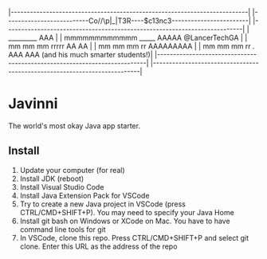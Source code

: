 
|--------------------------------------------------------------------------|
|--------------------------Co/\/\p|_|T3R----$c13nc3------------------------|
|--------------------------------------------------------------------------| 
|     _________                    AAA                                     |
|    mmmmmmmmmmmm   _____         AAAAA                      @LancerTechGA |
|   mm    mm    mm  rrrrr        AA   AA                                   |
|   mm    mm    mm  rr          AAAAAAAAA                                  |
|   mm    mm    mm  rr   _._   AAA     AAA (and his much smarter students!)|
|--------------------------------------------------------------------------|
|--------------------------------------------------------------------------|

# Javinni

The world's most okay Java app starter.

## Install

1. Update your computer (for real)
2. Install JDK (reboot)
3. Install Visual Studio Code
4. Install Java Extension Pack for VSCode
5. Try to create a new Java project in VSCode (press CTRL/CMD+SHIFT+P). You may need to specify your Java Home
6. Install git bash on Windows or XCode on Mac. You have to have command line tools for git
7. In VSCode, clone this repo. Press CTRL/CMD+SHIFT+P and select git clone. Enter this URL as the address of the repo
